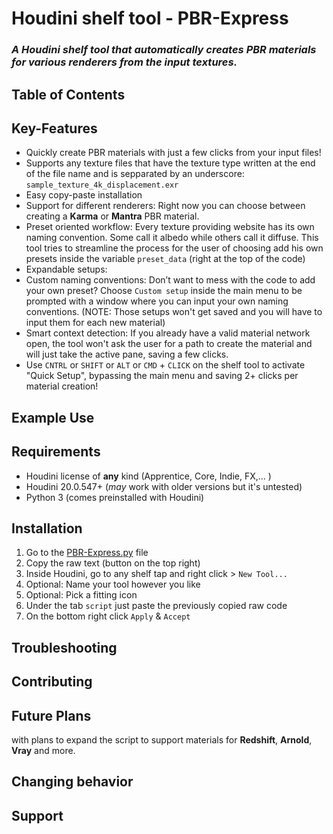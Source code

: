 # Houdini shelf tool - PBR-Express
### _A Houdini shelf tool that automatically creates PBR materials for various renderers from the input textures._ 

## Table of Contents

## Key-Features
* Quickly create PBR materials with just a few clicks from your input files!
* Supports any texture files that have the texture type written at the end of the file name and is sepparated by an underscore: `sample_texture_4k_displacement.exr`
* Easy copy-paste installation
* Support for different renderers: Right now you can choose between creating a **Karma** or **Mantra** PBR material.
* Preset oriented workflow: Every texture providing website has its own naming convention. Some call it albedo while others call it diffuse. This tool tries to streamline the process for the user of choosing add his own presets inside the variable `preset_data` (right at the top of the code) 
* Expandable setups:
* Custom naming conventions: Don’t want to mess with the code to add your own preset? Choose `Custom setup` inside the main menu to be prompted with a window where you can input your own naming conventions. (NOTE: Those setups won't get saved and you will have to input them for each new material)
* Smart context detection: If you already have a valid material network open, the tool won't ask the user for a path to create the material and will just take the active pane, saving a few clicks. 
* Use `CNTRL` or `SHIFT` or `ALT` or `CMD` + `CLICK` on the shelf tool to activate "Quick Setup", bypassing the main menu and saving 2+ clicks per material creation! 

## Example Use

## Requirements
* Houdini license of **any** kind (Apprentice, Core, Indie, FX,... )
* Houdini 20.0.547+ (_may_ work with older versions but it's untested)
* Python 3 (comes preinstalled with Houdini)

## Installation
1) Go to the [PBR-Express.py](PBR-Express.py) file
2) Copy the raw text (button on the top right)
3) Inside Houdini, go to any shelf tap and right click > `New Tool... `
4) Optional: Name your tool however you like
5) Optional: Pick a fitting icon
6) Under the tab `script` just paste the previously copied raw code
7) On the bottom right click `Apply` & `Accept`

## Troubleshooting

## Contributing

## Future Plans
with plans to expand the script to support materials for **Redshift**, **Arnold**, **Vray** and more.
## Changing behavior

## Support


